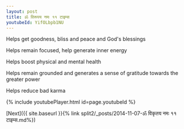 ```yaml
---
layout: post
title: ॐ विरूपय नमः ११ टाइम्स
youtubeId: YifOLbpb1NU
---
```

 
 
Helps get goodness, bliss and peace and God's blessings
 
Helps remain focused, help generate inner energy 
 
Helps boost physical and mental health 
 
Helps remain grounded and generates a sense of gratitude towards the greater power 
 
Helps reduce bad karma
 
 
 
 


{% include youtubePlayer.html id=page.youtubeId %}
 
[Next]({{ site.baseurl }}{% link  split2/_posts/2014-11-07-ॐ विकृतय नमः ११ टाइम्स.md%})
 
